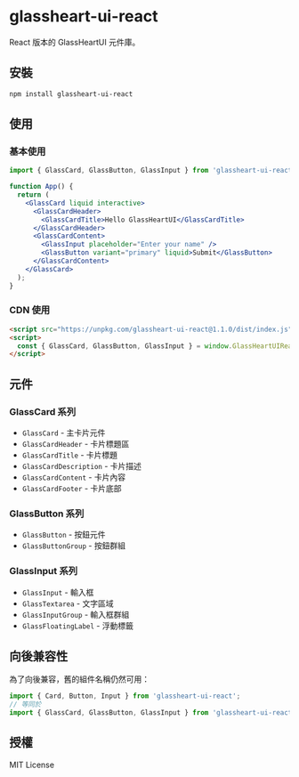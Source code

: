 # glassheart-ui-react

React 版本的 GlassHeartUI 元件庫。

## 安裝

```bash
npm install glassheart-ui-react
```

## 使用

### 基本使用

```jsx
import { GlassCard, GlassButton, GlassInput } from 'glassheart-ui-react';

function App() {
  return (
    <GlassCard liquid interactive>
      <GlassCardHeader>
        <GlassCardTitle>Hello GlassHeartUI</GlassCardTitle>
      </GlassCardHeader>
      <GlassCardContent>
        <GlassInput placeholder="Enter your name" />
        <GlassButton variant="primary" liquid>Submit</GlassButton>
      </GlassCardContent>
    </GlassCard>
  );
}
```

### CDN 使用

```html
<script src="https://unpkg.com/glassheart-ui-react@1.1.0/dist/index.js"></script>
<script>
  const { GlassCard, GlassButton, GlassInput } = window.GlassHeartUIReact;
</script>
```

## 元件

### GlassCard 系列
- `GlassCard` - 主卡片元件
- `GlassCardHeader` - 卡片標題區
- `GlassCardTitle` - 卡片標題
- `GlassCardDescription` - 卡片描述
- `GlassCardContent` - 卡片內容
- `GlassCardFooter` - 卡片底部

### GlassButton 系列
- `GlassButton` - 按鈕元件
- `GlassButtonGroup` - 按鈕群組

### GlassInput 系列
- `GlassInput` - 輸入框
- `GlassTextarea` - 文字區域
- `GlassInputGroup` - 輸入框群組
- `GlassFloatingLabel` - 浮動標籤

## 向後兼容性

為了向後兼容，舊的組件名稱仍然可用：

```jsx
import { Card, Button, Input } from 'glassheart-ui-react';
// 等同於
import { GlassCard, GlassButton, GlassInput } from 'glassheart-ui-react';
```

## 授權

MIT License
